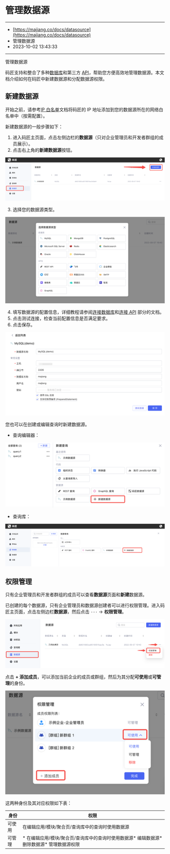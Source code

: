 # 管理数据源

---

* [https://majiang.co/docs/datasource](https://majiang.co/docs/datasource)
* 管理数据源
* 2023-10-02 13:43:33

---

管理数据源

码匠支持和整合了多种[数据库](https://majiang.co/docs/database)和第三方 [API](https://majiang.co/docs/api)，帮助您方便高效地管理数据源。本文档介绍如何在码匠中新建数据源和分配数据源权限。

## 新建数据源

开始之前，请参考[IP 白名单](https://majiang.co/docs/ip-allowlist)文档将码匠的 IP 地址添加到您的数据源所在的网络白名单中（按需配置）。

新建数据源的一般步骤如下：

1. 进入码匠主页面，点击左侧边栏的​**数据源**​（只对企业管理员和开发者群组的成员展示）。
2. 点击右上角的**新建数据源**按钮。

​![](assets/4-20231002134333-rr7r595.png)​

3. 选择您的数据源类型。

​![](assets/5-20231002134333-fx3cy8a.png)​

4. 填写数据源的配置信息，详细教程请参阅[连接数据库](https://majiang.co/docs/database)和[连接 API](https://majiang.co/docs/api) 部分的文档。
5. 点击测试连接，检查当前配置信息是否满足要求。
6. 点击保存。

​![](assets/6-20231002134333-t7syihl.png)​

您也可以在创建或编辑查询时新建数据源。

* 查询编辑器：

​![](assets/7-20231002134333-oo8mw62.png)​

* 查询库：

​![](assets/8-20231002134333-gzvt7gx.png)​

## 权限管理

只有企业管理员和开发者群组的成员可以查看**数据源**页面和**新建**数据源。

已创建的每个数据源，只有企业管理员和数据源创建者可以进行权限管理。进入码匠主页面，点击左侧边栏​**数据源**​，然后点击 `···`​ -> ​**权限管理**​。

​![](assets/9-20231002134333-xo55trp.png)​

点击 ​**+ 添加成员**​，可以添加当前企业的成员或群组，然后为其分配**可使用**或**可管理**的身份。

​![](assets/10-20231002134333-qrl2g6u.png)​

这两种身份及其对应权限如下表：

|**身份**|**权限**|
| --------| ---------------------------------------------------------------------------------------------|
|可使用|在编辑应用/模块/聚合页/查询库中的查询时使用数据源|
|可管理|* 在编辑应用/模块/聚合页/查询库中的查询时使用数据源* 编辑数据源* 删除数据源* 管理数据源权限|
